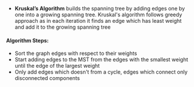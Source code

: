 - **Kruskal’s Algorithm** builds the spanning tree by adding edges one by one into a growing spanning tree. Kruskal's algorithm follows greedy approach as in each iteration it finds an edge which has least weight and add it to the growing spanning tree
#### Algorithm Steps:
- Sort the graph edges with respect to their weights
- Start adding edges to the MST from the edges with the smallest weight until the edge of the largest weight
- Only add edges which doesn't from a cycle, edges which connect only disconnected components








